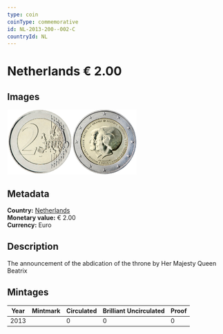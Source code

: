 ```yaml
---
type: coin
coinType: commemorative
id: NL-2013-200--002-C
countryId: NL
---
```


# Netherlands € 2.00

## Images

<img src="../../Images/common-2007-200.png" height="150" alt="Front image"><img src="Images/NL-2013-200-002.png" height="150" alt="Back image">

## Metadata

**Country:** [Netherlands](../../Countries/Netherlands/index.md)\
**Monetary value:** € 2.00\
**Currency:** Euro

## Description
The announcement of the abdication of the throne by Her Majesty Queen Beatrix

## Mintages

| Year | Mintmark | Circulated | Brilliant Uncirculated | Proof |
| ---- | -------- | ---------- | ---------------------- | ----- |
| 2013 | | 0 | 0 | 0 |
